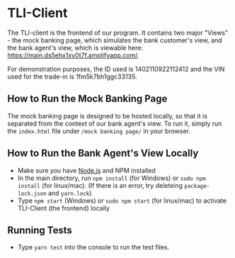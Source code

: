 # TLI-Client

The TLI-client is the frontend of our program. It contains two major "Views" - the mock banking page, which simulates the bank customer's view, and the bank agent's view, which is viewable here: https://main.ds5ehx1xy0t7f.amplifyapp.com/. 

For demonstration purposes, the ID used is 1402110922112412 and the VIN used for the trade-in is 1fm5k7bh1ggc33135.

## How to Run the Mock Banking Page
The mock banking page is designed to be hosted locally, so that it is separated from the context of our bank agent's view. To run it, simply run the `index.html` file under `/mock banking page/` in your browser.

## How to Run the Bank Agent's View Locally
- Make sure you have [Node.js](https://nodejs.org/en/download/) and NPM installed
- In the main directory, run `npm install` (for Windows) or `sudo npm install` (for linux/mac). (If there is an error, try deleteing `package-lock.json` and `yarn.lock`)
- Type `npm start` (Windows) or `sudo npm start` (for linux/mac) to activate TLI-Client (the frontend) locally

## Running Tests
- Type `yarn test` into the console to run the test files.
